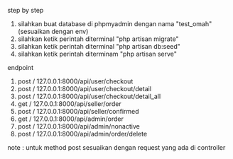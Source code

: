 step by step 
1. silahkan buat database di phpmyadmin dengan nama "test_omah" (sesuaikan dengan env) <br>
2. silahkan ketik perintah diterminal "php artisan migrate" <br>
3. silahkan ketik perintah diterminal "php artisan db:seed" <br>
4. silahkan ketik perintah diterminam "php artisan serve" <br>

endpoint <br>
1. post / 127.0.0.1:8000/api/user/checkout <br>
2. post / 127.0.0.1:8000/api/user/checkout/detail <br>
3. post / 127.0.0.1:8000/api/user/checkout/detail_all <br>
4. get / 127.0.0.1:8000/api/seller/order <br>
5. post / 127.0.0.1:8000/api/seller/confirmed <br>
6. get / 127.0.0.1:8000/api/admin/order <br>
7. post / 127.0.0.1:8000/api/admin/nonactive <br>
8. post / 127.0.0.1:8000/api/admin/order/delete <br>

note : untuk method post sesuaikan dengan request yang ada di controller
